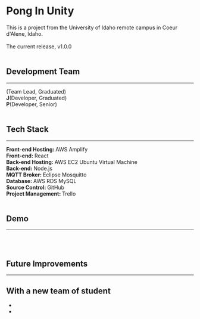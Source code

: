 # Pong In Unity

This is a project from the University of Idaho remote campus in Coeur d'Alene, Idaho. <br />
<br />
The current release, v1.0.0 <br />
</br>

## Development Team
-------------------
<b> </b>(Team Lead, Graduated)<br />
<b>J</b>(Developer, Graduated)<br />
<b>P</b>(Developer, Senior)<br />
<br />

## Tech Stack
-----------------
<b>Front-end Hosting: </b>AWS Amplify <br />
<b>Front-end: </b>React <br />
<b>Back-end Hosting: </b>AWS EC2 Ubuntu Virtual Machine <br />
<b>Back-end: </b>Node.js <br />
<b>MQTT Broker: </b>Eclipse Mosquitto <br />
<b>Database: </b>AWS RDS MySQL <br />
<b>Source Control: </b>GitHub <br />
<b>Project Management: </b>Trello <br />
<br />

## Demo
-----------------
<br />
<br />

## Future Improvements
---------------------
With a new team of student
- 
- 
- 
